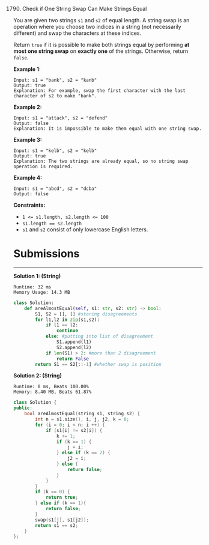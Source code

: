 1790. Check if One String Swap Can Make Strings Equal

You are given two strings `s1` and `s2` of equal length. A string swap is an operation where you choose two indices in a string (not necessarily different) and swap the characters at these indices.

Return `true` if it is possible to make both strings equal by performing **at most one string swap** on **exactly one** of the strings. Otherwise, return `false`.

 

**Example 1:**
```
Input: s1 = "bank", s2 = "kanb"
Output: true
Explanation: For example, swap the first character with the last character of s2 to make "bank".
```

**Example 2:**
```
Input: s1 = "attack", s2 = "defend"
Output: false
Explanation: It is impossible to make them equal with one string swap.
```

**Example 3:**
```
Input: s1 = "kelb", s2 = "kelb"
Output: true
Explanation: The two strings are already equal, so no string swap operation is required.
```

**Example 4:**
```
Input: s1 = "abcd", s2 = "dcba"
Output: false
```

**Constraints:**

* `1 <= s1.length, s2.length <= 100`
* `s1.length == s2.length`
* `s1` and `s2` consist of only lowercase English letters.

# Submissions
---
**Solution 1: (String)**
```
Runtime: 32 ms
Memory Usage: 14.3 MB
```
```python
class Solution:
    def areAlmostEqual(self, s1: str, s2: str) -> bool:
        S1, S2 = [], [] #storing disagreements
        for l1,l2 in zip(s1,s2):
            if l1 == l2:
                continue
            else: #putting into list of disagreement
                S1.append(l1) 
                S2.append(l2)
            if len(S1) > 2: #more than 2 disagreement
                return False
        return S1 == S2[::-1] #whether swap is position
```

**Solution 2: (String)**
```
Runtime: 0 ms, Beats 100.00%
Memory: 8.40 MB, Beats 61.87%
```
```c++
class Solution {
public:
    bool areAlmostEqual(string s1, string s2) {
        int n = s1.size(), i, j, j2, k = 0;
        for (i = 0; i < n; i ++) {
            if (s1[i] != s2[i]) {
                k += 1;
                if (k == 1) {
                    j = i;
                } else if (k == 2) {
                    j2 = i;
                } else {
                    return false;
                }
            }
        }
        if (k == 0) {
            return true;
        } else if (k == 1){
            return false;
        }
        swap(s1[j], s1[j2]);
        return s1 == s2;
    }
};
```
